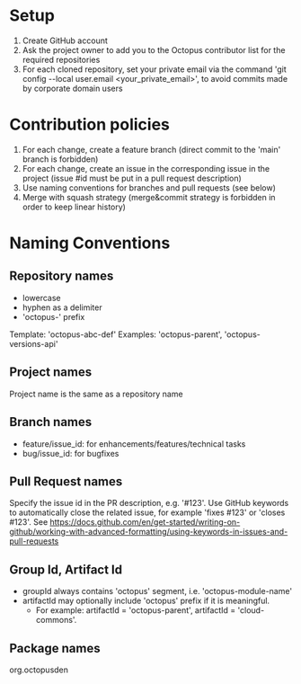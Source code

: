 # Setup

1. Create GitHub account
2. Ask the project owner to add you to the Octopus contributor list for the required repositories
3. For each cloned repository, set your private email via the command 'git config --local user.email <your_private_email>', to avoid commits made by corporate domain users

# Contribution policies

1. For each change, create a feature branch (direct commit to the 'main' branch is forbidden)
2. For each change, create an issue in the corresponding issue in the project (issue #id must be put in a pull request description)
3. Use naming conventions for branches and pull requests (see below)
4. Merge with squash strategy (merge&commit strategy is forbidden in order to keep linear history)

# Naming Conventions

## Repository names

- lowercase
- hyphen as a delimiter
- 'octopus-' prefix

Template: 'octopus-abc-def'
Examples: 'octopus-parent', 'octopus-versions-api'

## Project names

Project name is the same as a repository name

## Branch names

- feature/issue_id: for enhancements/features/technical tasks
- bug/issue_id: for bugfixes

## Pull Request names

Specify the issue id in the PR description, e.g. '#123'. 
Use GitHub keywords to automatically close the related issue, for example 'fixes #123' or 'closes #123'. See https://docs.github.com/en/get-started/writing-on-github/working-with-advanced-formatting/using-keywords-in-issues-and-pull-requests

## Group Id, Artifact Id

- groupId always contains 'octopus' segment, i.e. 'octopus-module-name'
- artifactId may optionally include 'octopus' prefix if it is meaningful.
  - For example: artifactId = 'octopus-parent', artifactId = 'cloud-commons'.

## Package names

org.octopusden
